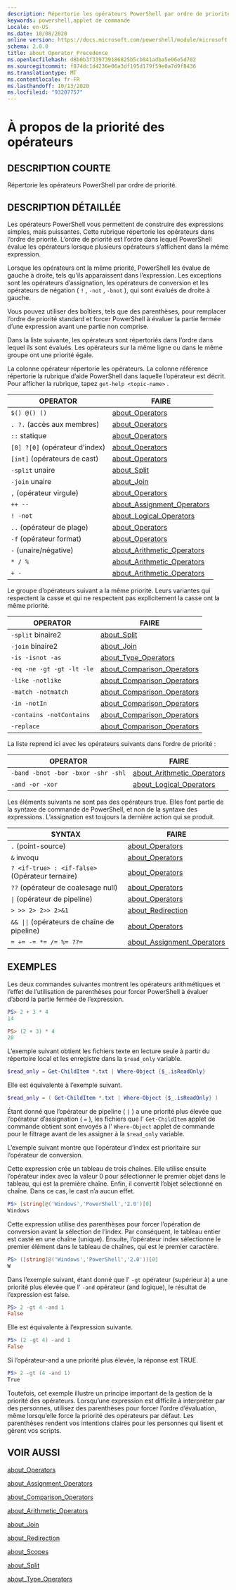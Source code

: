 ```yaml
---
description: Répertorie les opérateurs PowerShell par ordre de priorité.
keywords: powershell,applet de commande
Locale: en-US
ms.date: 10/08/2020
online version: https://docs.microsoft.com/powershell/module/microsoft.powershell.core/about/about_operator_precedence?view=powershell-7.1&WT.mc_id=ps-gethelp
schema: 2.0.0
title: about_Operator_Precedence
ms.openlocfilehash: d8b0b3f339739186825b5cb041adba5e06e5d702
ms.sourcegitcommit: f874dc1d4236e06a3df195d179f59e0a7d9f8436
ms.translationtype: MT
ms.contentlocale: fr-FR
ms.lasthandoff: 10/13/2020
ms.locfileid: "93207757"
---
```

# <a name="about-operator-precedence"></a>À propos de la priorité des opérateurs

## <a name="short-description"></a>DESCRIPTION COURTE
Répertorie les opérateurs PowerShell par ordre de priorité.

## <a name="long-description"></a>DESCRIPTION DÉTAILLÉE

Les opérateurs PowerShell vous permettent de construire des expressions simples, mais puissantes. Cette rubrique répertorie les opérateurs dans l’ordre de priorité. L’ordre de priorité est l’ordre dans lequel PowerShell évalue les opérateurs lorsque plusieurs opérateurs s’affichent dans la même expression.

Lorsque les opérateurs ont la même priorité, PowerShell les évalue de gauche à droite, tels qu’ils apparaissent dans l’expression. Les exceptions sont les opérateurs d’assignation, les opérateurs de conversion et les opérateurs de négation ( `!` , `-not` , `-bnot` ), qui sont évalués de droite à gauche.

Vous pouvez utiliser des boîtiers, tels que des parenthèses, pour remplacer l’ordre de priorité standard et forcer PowerShell à évaluer la partie fermée d’une expression avant une partie non comprise.

Dans la liste suivante, les opérateurs sont répertoriés dans l’ordre dans lequel ils sont évalués. Les opérateurs sur la même ligne ou dans le même groupe ont une priorité égale.

La colonne opérateur répertorie les opérateurs. La colonne référence répertorie la rubrique d’aide PowerShell dans laquelle l’opérateur est décrit. Pour afficher la rubrique, tapez `get-help <topic-name>` .

|         OPERATOR         |           FAIRE            |
| ------------------------ | ------------------------------ |
| `$() @() ()`             | [about_Operators][]            |
| `. ?.` (accès aux membres)   | [about_Operators][]            |
| `::` statique            | [about_Operators][]            |
| `[0] ?[0]` (opérateur d’index) | [about_Operators][]         |
| `[int]` (opérateurs de cast) | [about_Operators][]            |
| `-split` unaire         | [about_Split][]                |
| `-join` unaire          | [about_Join][]                 |
| `,` (opérateur virgule)     | [about_Operators][]            |
| `++ --`                  | [about_Assignment_Operators][] |
| `! -not`                 | [about_Logical_Operators][]    |
| `..` (opérateur de plage)    | [about_Operators][]            |
| `-f` (opérateur format)   | [about_Operators][]            |
| `-` (unaire/négative)     | [about_Arithmetic_Operators][] |
| `* / %`                  | [about_Arithmetic_Operators][] |
| `+ -`                    | [about_Arithmetic_Operators][] |

Le groupe d’opérateurs suivant a la même priorité. Leurs variantes qui respectent la casse et qui ne respectent pas explicitement la casse ont la même priorité.

|         OPERATOR          |           FAIRE            |
| ------------------------- | ------------------------------ |
| `-split` binaire2         | [about_Split][]                |
| `-join` binaire2          | [about_Join][]                 |
| `-is -isnot -as`          | [about_Type_Operators][]       |
| `-eq -ne -gt -gt -lt -le` | [about_Comparison_Operators][] |
| `-like -notlike`          | [about_Comparison_Operators][] |
| `-match -notmatch`        | [about_Comparison_Operators][] |
| `-in -notIn`              | [about_Comparison_Operators][] |
| `-contains -notContains`  | [about_Comparison_Operators][] |
| `-replace`                | [about_Comparison_Operators][] |

La liste reprend ici avec les opérateurs suivants dans l’ordre de priorité :

|                OPERATOR                 |           FAIRE            |
| --------------------------------------- | ------------------------------ |
| `-band -bnot -bor -bxor -shr -shl`      | [about_Arithmetic_Operators][] |
| `-and -or -xor`                         | [about_Logical_Operators][]    |

Les éléments suivants ne sont pas des opérateurs true. Elles font partie de la syntaxe de commande de PowerShell, et non de la syntaxe des expressions. L’assignation est toujours la dernière action qui se produit.

|                SYNTAX                   |           FAIRE            |
| --------------------------------------- | ------------------------------ |
| `.` (point-source)                        | [about_Operators][]            |
| `&` invoqu                              | [about_Operators][]            |
| `? <if-true> : <if-false>` (Opérateur ternaire) | [about_Operators][]      |
| `??` (opérateur de coalesage null)            | [about_Operators][]            |
| <code>&#124;</code> (opérateur de pipeline) | [about_Operators][]            |
| `> >> 2> 2>> 2>&1`                      | [about_Redirection][]          |
| <code>&& &#124;&#124;</code> (opérateurs de chaîne de pipeline) | [about_Operators][] |
| `= += -= *= /= %= ??=`                  | [about_Assignment_Operators][] |

## <a name="examples"></a>EXEMPLES

Les deux commandes suivantes montrent les opérateurs arithmétiques et l’effet de l’utilisation de parenthèses pour forcer PowerShell à évaluer d’abord la partie fermée de l’expression.

```powershell
PS> 2 + 3 * 4
14

PS> (2 + 3) * 4
20
```

L’exemple suivant obtient les fichiers texte en lecture seule à partir du répertoire local et les enregistre dans la `$read_only` variable.

```powershell
$read_only = Get-ChildItem *.txt | Where-Object {$_.isReadOnly}
```

Elle est équivalente à l’exemple suivant.

```powershell
$read_only = ( Get-ChildItem *.txt | Where-Object {$_.isReadOnly} )
```

Étant donné que l’opérateur de pipeline ( `|` ) a une priorité plus élevée que l’opérateur d’assignation ( `=` ), les fichiers que l' `Get-ChildItem` applet de commande obtient sont envoyés à l' `Where-Object` applet de commande pour le filtrage avant de les assigner à la `$read_only` variable.

L’exemple suivant montre que l’opérateur d’index est prioritaire sur l’opérateur de conversion.

Cette expression crée un tableau de trois chaînes. Elle utilise ensuite l’opérateur index avec la valeur 0 pour sélectionner le premier objet dans le tableau, qui est la première chaîne. Enfin, il convertit l’objet sélectionné en chaîne. Dans ce cas, le cast n’a aucun effet.

```powershell
PS> [string]@('Windows','PowerShell','2.0')[0]
Windows
```

Cette expression utilise des parenthèses pour forcer l’opération de conversion avant la sélection de l’index. Par conséquent, le tableau entier est casté en une chaîne (unique). Ensuite, l’opérateur index sélectionne le premier élément dans le tableau de chaînes, qui est le premier caractère.

```powershell
PS> ([string]@('Windows','PowerShell','2.0'))[0]
W
```

Dans l’exemple suivant, étant donné que l' `-gt` opérateur (supérieur à) a une priorité plus élevée que l' `-and` opérateur (and logique), le résultat de l’expression est false.

```powershell
PS> 2 -gt 4 -and 1
False
```

Elle est équivalente à l’expression suivante.

```powershell
PS> (2 -gt 4) -and 1
False
```

Si l’opérateur-and a une priorité plus élevée, la réponse est TRUE.

```powershell
PS> 2 -gt (4 -and 1)
True
```

Toutefois, cet exemple illustre un principe important de la gestion de la priorité des opérateurs. Lorsqu’une expression est difficile à interpréter par des personnes, utilisez des parenthèses pour forcer l’ordre d’évaluation, même lorsqu’elle force la priorité des opérateurs par défaut. Les parenthèses rendent vos intentions claires pour les personnes qui lisent et gèrent vos scripts.

## <a name="see-also"></a>VOIR AUSSI

[about_Operators][]

[about_Assignment_Operators][]

[about_Comparison_Operators][]

[about_Arithmetic_Operators][]

[about_Join][]

[about_Redirection][]

[about_Scopes][]

[about_Split][]

[about_Type_Operators][]

<!-- reference links -->
[about_Arithmetic_Operators]: about_Arithmetic_Operators.md
[about_Assignment_Operators]: about_Assignment_Operators.md
[about_Comparison_Operators]: about_Comparison_Operators.md
[about_Join]: about_Join.md
[about_Logical_Operators]: about_logical_operators.md
[about_Operators]: about_Operators.md
[about_Redirection]: about_Redirection.md
[about_Scopes]: about_Scopes.md
[about_Split]: about_Split.md
[about_Type_Operators]: about_Type_Operators.md
